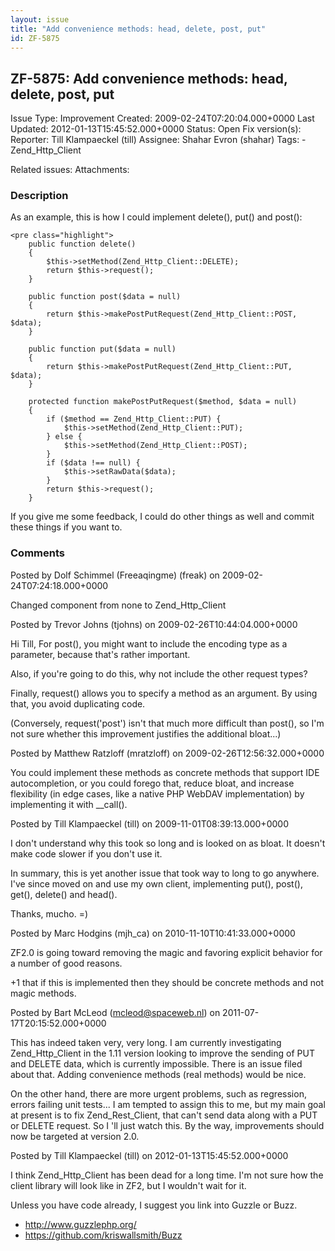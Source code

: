 ```yaml
---
layout: issue
title: "Add convenience methods: head, delete, post, put"
id: ZF-5875
---
```


ZF-5875: Add convenience methods: head, delete, post, put
---------------------------------------------------------

 Issue Type: Improvement Created: 2009-02-24T07:20:04.000+0000 Last Updated: 2012-01-13T15:45:52.000+0000 Status: Open Fix version(s): 
 Reporter:  Till Klampaeckel (till)  Assignee:  Shahar Evron (shahar)  Tags: - Zend\_Http\_Client
 
 Related issues: 
 Attachments: 
### Description

As an example, this is how I could implement delete(), put() and post():

 
    <pre class="highlight">
        public function delete()
        {
            $this->setMethod(Zend_Http_Client::DELETE);
            return $this->request();
        }
    
        public function post($data = null)
        {
            return $this->makePostPutRequest(Zend_Http_Client::POST, $data);
        }
    
        public function put($data = null)
        {
            return $this->makePostPutRequest(Zend_Http_Client::PUT, $data);
        }
    
        protected function makePostPutRequest($method, $data = null)
        {
            if ($method == Zend_Http_Client::PUT) {
                $this->setMethod(Zend_Http_Client::PUT);
            } else {
                $this->setMethod(Zend_Http_Client::POST);
            }
            if ($data !== null) {
                $this->setRawData($data);
            }
            return $this->request();
        }


If you give me some feedback, I could do other things as well and commit these things if you want to.

 

 

### Comments

Posted by Dolf Schimmel (Freeaqingme) (freak) on 2009-02-24T07:24:18.000+0000

Changed component from none to Zend\_Http\_Client

 

 

Posted by Trevor Johns (tjohns) on 2009-02-26T10:44:04.000+0000

Hi Till, For post(), you might want to include the encoding type as a parameter, because that's rather important.

Also, if you're going to do this, why not include the other request types?

Finally, request() allows you to specify a method as an argument. By using that, you avoid duplicating code.

(Conversely, request('post') isn't that much more difficult than post(), so I'm not sure whether this improvement justifies the additional bloat...)

 

 

Posted by Matthew Ratzloff (mratzloff) on 2009-02-26T12:56:32.000+0000

You could implement these methods as concrete methods that support IDE autocompletion, or you could forego that, reduce bloat, and increase flexibility (in edge cases, like a native PHP WebDAV implementation) by implementing it with \_\_call().

 

 

Posted by Till Klampaeckel (till) on 2009-11-01T08:39:13.000+0000

I don't understand why this took so long and is looked on as bloat. It doesn't make code slower if you don't use it.

In summary, this is yet another issue that took way to long to go anywhere. I've since moved on and use my own client, implementing put(), post(), get(), delete() and head().

Thanks, mucho. =)

 

 

Posted by Marc Hodgins (mjh\_ca) on 2010-11-10T10:41:33.000+0000

ZF2.0 is going toward removing the magic and favoring explicit behavior for a number of good reasons.

+1 that if this is implemented then they should be concrete methods and not magic methods.

 

 

Posted by Bart McLeod (mcleod@spaceweb.nl) on 2011-07-17T20:15:52.000+0000

This has indeed taken very, very long. I am currently investigating Zend\_Http\_Client in the 1.11 version looking to improve the sending of PUT and DELETE data, which is currently impossible. There is an issue filed about that. Adding convenience methods (real methods) would be nice.

On the other hand, there are more urgent problems, such as regression, errors failing unit tests... I am tempted to assign this to me, but my main goal at present is to fix Zend\_Rest\_Client, that can't send data along with a PUT or DELETE request. So I 'll just watch this. By the way, improvements should now be targeted at version 2.0.

 

 

Posted by Till Klampaeckel (till) on 2012-01-13T15:45:52.000+0000

I think Zend\_Http\_Client has been dead for a long time. I'm not sure how the client library will look like in ZF2, but I wouldn't wait for it.

Unless you have code already, I suggest you link into Guzzle or Buzz.

- <http://www.guzzlephp.org/>
- <https://github.com/kriswallsmith/Buzz>
 


 